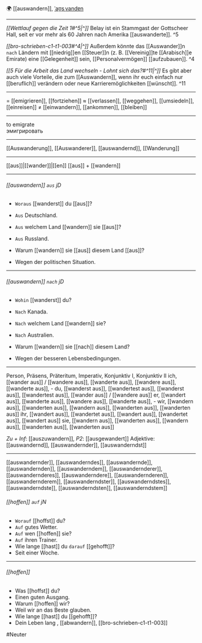 🌍 [[auswandern]], [ˈaʊ̯sˌvandɐn](https://youglish.com/pronounce/auswandern/german)

---
*[[Wettlauf gegen die Zeit 1#^5|^]]* Belay ist ein Stammgast der Gottscheer Hall, seit er vor mehr als 60 Jahren nach Amerika [[auswanderte]]. ^5


*[[bro-schrieben-c1-t1-003#^4|^]]* Außerdem könnte das [[Auswander]]n `nach` Ländern mit [[niedrig]]en [[Steuer]]n (z. B. [[Vereinig]]te [[Arabisch]]e Emirate) eine [[Gelegenheit]] sein, [[Personalvermögen]] [[aufzubauen]]. ^4


*[[5 Für die Arbeit das Land wechseln - Lohnt sich das?#^11|^]]* Es gibt aber auch viele Vorteile, die zum [[Auswandern]], wenn ihr euch einfach nur [[beruflich]] verändern oder neue Karrieremöglichkeiten [[wünscht]]. ^11



---
= [[emigrieren]], [[fortziehen]]
≈ [[verlassen]], [[weggehen]], [[umsiedeln]], [[einreisen]]
≠ [[einwandern]], [[ankommen]], [[bleiben]]

---
to emigrate  
эмигрировать

---
[[Auswanderung]], [[Auswanderer]], [[auswandernd]], [[Wanderung]]

---
[[aus]]|[[wander]]|[[en]]
[[aus]] + [[wandern]]


---
###### [[auswandern]] `aus` jD
- `Woraus` [[wanderst]] du [[aus]]?
- `Aus` Deutschland.

- `Aus` welchem Land [[wandern]] sie [[aus]]?
- `Aus` Russland.

- Warum [[wandern]] sie [[aus]] diesem Land [[aus]]?
- Wegen der politischen Situation.

---
###### [[auswandern]] `nach` jD
- `Wohin` [[wanderst]] du?
- `Nach` Kanada.

- `Nach` welchem Land [[wandern]] sie?
- `Nach` Australien.

- Warum [[wandern]] sie [[nach]] diesem Land?
- Wegen der besseren Lebensbedingungen.

---
Person, Präsens, Präteritum, Imperativ, Konjunktiv I, Konjunktiv II
ich, [[wander aus]] / [[wandere aus]], [[wanderte aus]], [[wandere aus]], [[wanderte aus]], -
du, [[wanderst aus]], [[wandertest aus]], [[wanderst aus]], [[wandertest aus]], [[wander aus]] / [[wandere aus]]
er, [[wandert aus]], [[wanderte aus]], [[wandere aus]], [[wanderte aus]], -
wir, [[wandern aus]], [[wanderten aus]], [[wandern aus]], [[wanderten aus]], [[wanderten aus]]
ihr, [[wandert aus]], [[wandertet aus]], [[wandert aus]], [[wandertet aus]], [[wandert aus]]
sie, [[wandern aus]], [[wanderten aus]], [[wandern aus]], [[wanderten aus]], [[wanderten aus]]

*Zu + Inf*: [[auszuwandern]], *P2*: [[ausgewandert]]
Adjektive: [[auswandernd]], [[auswandernder]], [[auswanderndst]]

---
[[auswandernder]], [[auswanderndes]], [[auswandernde]], [[auswandernden]], [[auswanderndem]], [[auswandernderer]], [[auswandernderes]], [[auswanderndere]], [[auswandernderen]], [[auswandernderem]], [[auswanderndster]], [[auswanderndstes]], [[auswanderndste]], [[auswanderndsten]], [[auswanderndstem]]



###### [[hoffen]] `auf` jN
- `Worauf` [[hoffst]] du?
- `Auf` gutes Wetter.
- `Auf` wen [[hoffen]] sie?
- `Auf` ihren Trainer.
- Wie lange [[hast]] du `darauf` [[gehofft]]?
- Seit einer Woche.


---
###### [[hoffen]]
- Was [[hoffst]] du?
- Einen guten Ausgang.
- Warum [[hoffen]] wir?
- Weil wir an das Beste glauben.
- Wie lange [[hast]] du [[gehofft]]?
- Dein Leben lang
, [[abwandern]], [[bro-schrieben-c1-t1-003]]

#Neuter 
